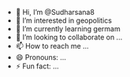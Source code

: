 - 👋 Hi, I’m @Sudharsana8
- 👀 I’m interested in geopolitics
- 🌱 I’m currently learning germam
- 💞️ I’m looking to collaborate on ...
- 📫 How to reach me ...
- 😄 Pronouns: ...
- ⚡ Fun fact: ...

<!---
Sudharsana8/Sudharsana8 is a ✨ special ✨ repository because its `README.md` (this file) appears on your GitHub profile.
You can click the Preview link to take a look at your changes.
--->
